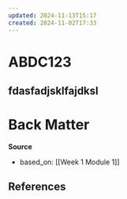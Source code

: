 ```yaml
---
updated: 2024-11-13T15:17
created: 2024-11-02T17:33
---
```

# ABDC123

fdasfadjsklfajdksl
---
# Back Matter

**Source**
- based_on: [[Week 1 Module 1]]

**References**
- 